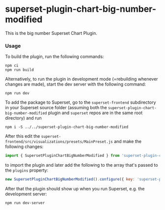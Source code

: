 # superset-plugin-chart-big-number-modified

This is the big number Superset Chart Plugin.

### Usage

To build the plugin, run the following commands:

```
npm ci
npm run build
```

Alternatively, to run the plugin in development mode (=rebuilding whenever changes are made), start the dev server with the following command:

```
npm run dev
```

To add the package to Superset, go to the `superset-frontend` subdirectory in your Superset source folder (assuming both the `superset-plugin-chart-big-number-modified` plugin and `superset` repos are in the same root directory) and run
```
npm i -S ../../superset-plugin-chart-big-number-modified
```

After this edit the `superset-frontend/src/visualizations/presets/MainPreset.js` and make the following changes:

```js
import { SupersetPluginChartBigNumberModified } from 'superset-plugin-chart-big-number-modified';
```

to import the plugin and later add the following to the array that's passed to the `plugins` property:
```js
new SupersetPluginChartBigNumberModified().configure({ key: 'superset-plugin-chart-big-number-modified' }),
```

After that the plugin should show up when you run Superset, e.g. the development server:

```
npm run dev-server
```
